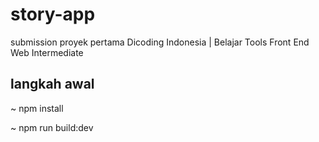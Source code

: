 # story-app
submission proyek pertama Dicoding Indonesia | Belajar Tools Front End Web Intermediate

## langkah awal
~ npm install

~ npm run build:dev

